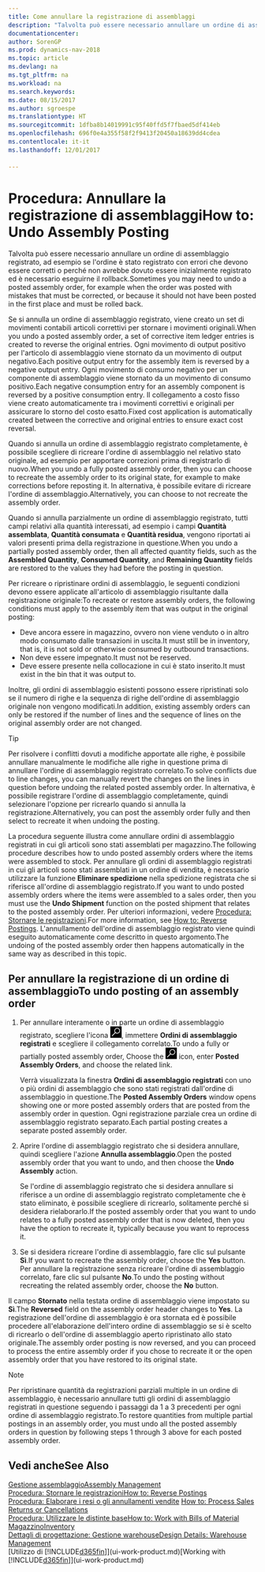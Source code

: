 ```yaml
---
title: Come annullare la registrazione di assemblaggi
description: "Talvolta può essere necessario annullare un ordine di assemblaggio registrato, ad esempio se l'ordine è stato registrato con errori che devono essere corretti o perché non avrebbe dovuto essere inizialmente registrato ed è necessario eseguirne il rollback."
documentationcenter: 
author: SorenGP
ms.prod: dynamics-nav-2018
ms.topic: article
ms.devlang: na
ms.tgt_pltfrm: na
ms.workload: na
ms.search.keywords: 
ms.date: 08/15/2017
ms.author: sgroespe
ms.translationtype: HT
ms.sourcegitcommit: 1dfba8b14019991c95f40ffd5f7fbaed5df414eb
ms.openlocfilehash: 696f0e4a355f58f2f9413f20450a18639dd4cdea
ms.contentlocale: it-it
ms.lasthandoff: 12/01/2017

---
```

# <a name="how-to-undo-assembly-posting"></a><span data-ttu-id="6dae1-103">Procedura: Annullare la registrazione di assemblaggi</span><span class="sxs-lookup"><span data-stu-id="6dae1-103">How to: Undo Assembly Posting</span></span>
<span data-ttu-id="6dae1-104">Talvolta può essere necessario annullare un ordine di assemblaggio registrato, ad esempio se l'ordine è stato registrato con errori che devono essere corretti o perché non avrebbe dovuto essere inizialmente registrato ed è necessario eseguirne il rollback.</span><span class="sxs-lookup"><span data-stu-id="6dae1-104">Sometimes you may need to undo a posted assembly order, for example when the order was posted with mistakes that must be corrected, or because it should not have been posted in the first place and must be rolled back.</span></span>

<span data-ttu-id="6dae1-105">Se si annulla un ordine di assemblaggio registrato, viene creato un set di movimenti contabili articoli correttivi per stornare i movimenti originali.</span><span class="sxs-lookup"><span data-stu-id="6dae1-105">When you undo a posted assembly order, a set of corrective item ledger entries is created to reverse the original entries.</span></span> <span data-ttu-id="6dae1-106">Ogni movimento di output positivo per l'articolo di assemblaggio viene stornato da un movimento di output negativo.</span><span class="sxs-lookup"><span data-stu-id="6dae1-106">Each positive output entry for the assembly item is reversed by a negative output entry.</span></span> <span data-ttu-id="6dae1-107">Ogni movimento di consumo negativo per un componente di assemblaggio viene stornato da un movimento di consumo positivo.</span><span class="sxs-lookup"><span data-stu-id="6dae1-107">Each negative consumption entry for an assembly component is reversed by a positive consumption entry.</span></span> <span data-ttu-id="6dae1-108">Il collegamento a costo fisso viene creato automaticamente tra i movimenti correttivi e originali per assicurare lo storno del costo esatto.</span><span class="sxs-lookup"><span data-stu-id="6dae1-108">Fixed cost application is automatically created between the corrective and original entries to ensure exact cost reversal.</span></span>  

<span data-ttu-id="6dae1-109">Quando si annulla un ordine di assemblaggio registrato completamente, è possibile scegliere di ricreare l'ordine di assemblaggio nel relativo stato originale, ad esempio per apportare correzioni prima di registrarlo di nuovo.</span><span class="sxs-lookup"><span data-stu-id="6dae1-109">When you undo a fully posted assembly order, then you can choose to recreate the assembly order to its original state, for example to make corrections before reposting it.</span></span> <span data-ttu-id="6dae1-110">In alternativa, è possibile evitare di ricreare l'ordine di assemblaggio.</span><span class="sxs-lookup"><span data-stu-id="6dae1-110">Alternatively, you can choose to not recreate the assembly order.</span></span>  

<span data-ttu-id="6dae1-111">Quando si annulla parzialmente un ordine di assemblaggio registrato, tutti campi relativi alla quantità interessati, ad esempio i campi **Quantità assemblata**, **Quantità consumata** e **Quantità residua**, vengono riportati ai valori presenti prima della registrazione in questione.</span><span class="sxs-lookup"><span data-stu-id="6dae1-111">When you undo a partially posted assembly order, then all affected quantity fields, such as the **Assembled Quantity**, **Consumed Quantity**, and **Remaining Quantity** fields are restored to the values they had before the posting in question.</span></span>  

<span data-ttu-id="6dae1-112">Per ricreare o ripristinare ordini di assemblaggio, le seguenti condizioni devono essere applicate all'articolo di assemblaggio risultante dalla registrazione originale:</span><span class="sxs-lookup"><span data-stu-id="6dae1-112">To recreate or restore assembly orders, the following conditions must apply to the assembly item that was output in the original posting:</span></span>  

-   <span data-ttu-id="6dae1-113">Deve ancora essere in magazzino, ovvero non viene venduto o in altro modo consumato dalle transazioni in uscita.</span><span class="sxs-lookup"><span data-stu-id="6dae1-113">It must still be in inventory, that is, it is not sold or otherwise consumed by outbound transactions.</span></span>  
-   <span data-ttu-id="6dae1-114">Non deve essere impegnato.</span><span class="sxs-lookup"><span data-stu-id="6dae1-114">It must not be reserved.</span></span>  
-   <span data-ttu-id="6dae1-115">Deve essere presente nella collocazione in cui è stato inserito.</span><span class="sxs-lookup"><span data-stu-id="6dae1-115">It must exist in the bin that it was output to.</span></span>  

<span data-ttu-id="6dae1-116">Inoltre, gli ordini di assemblaggio esistenti possono essere ripristinati solo se il numero di righe e la sequenza di righe dell'ordine di assemblaggio originale non vengono modificati.</span><span class="sxs-lookup"><span data-stu-id="6dae1-116">In addition, existing assembly orders can only be restored if the number of lines and the sequence of lines on the original assembly order are not changed.</span></span>  

> [!TIP]  
>  <span data-ttu-id="6dae1-117">Per risolvere i conflitti dovuti a modifiche apportate alle righe, è possibile annullare manualmente le modifiche alle righe in questione prima di annullare l'ordine di assemblaggio registrato correlato.</span><span class="sxs-lookup"><span data-stu-id="6dae1-117">To solve conflicts due to line changes, you can manually revert the changes on the lines in question before undoing the related posted assembly order.</span></span> <span data-ttu-id="6dae1-118">In alternativa, è possibile registrare l'ordine di assemblaggio completamente, quindi selezionare l'opzione per ricrearlo quando si annulla la registrazione.</span><span class="sxs-lookup"><span data-stu-id="6dae1-118">Alternatively, you can post the assembly order fully and then select to recreate it when undoing the posting.</span></span>  

<span data-ttu-id="6dae1-119">La procedura seguente illustra come annullare ordini di assemblaggio registrati in cui gli articoli sono stati assemblati per magazzino.</span><span class="sxs-lookup"><span data-stu-id="6dae1-119">The following procedure describes how to undo posted assembly orders where the items were assembled to stock.</span></span> <span data-ttu-id="6dae1-120">Per annullare gli ordini di assemblaggio registrati in cui gli articoli sono stati assemblati in un ordine di vendita, è necessario utilizzare la funzione **Eliminare spedizione** nella spedizione registrata che si riferisce all'ordine di assemblaggio registrato.</span><span class="sxs-lookup"><span data-stu-id="6dae1-120">If you want to undo posted assembly orders where the items were assembled to a sales order, then you must use the **Undo Shipment** function on the posted shipment that relates to the posted assembly order.</span></span> <span data-ttu-id="6dae1-121">Per ulteriori informazioni, vedere [Procedura: Stornare le registrazioni](finance-how-reverse-journal-posting.md).</span><span class="sxs-lookup"><span data-stu-id="6dae1-121">For more information, see [How to: Reverse Postings](finance-how-reverse-journal-posting.md).</span></span> <span data-ttu-id="6dae1-122">L'annullamento dell'ordine di assemblaggio registrato viene quindi eseguito automaticamente come descritto in questo argomento.</span><span class="sxs-lookup"><span data-stu-id="6dae1-122">The undoing of the posted assembly order then happens automatically in the same way as described in this topic.</span></span>  

## <a name="to-undo-posting-of-an-assembly-order"></a><span data-ttu-id="6dae1-123">Per annullare la registrazione di un ordine di assemblaggio</span><span class="sxs-lookup"><span data-stu-id="6dae1-123">To undo posting of an assembly order</span></span>  
1.  <span data-ttu-id="6dae1-124">Per annullare interamente o in parte un ordine di assemblaggio registrato, scegliere l'icona ![Cerca pagina o report](media/ui-search/search_small.png "icona Cerca pagina o report"), immettere **Ordini di assemblaggio registrati** e scegliere il collegamento correlato.</span><span class="sxs-lookup"><span data-stu-id="6dae1-124">To undo a fully or partially posted assembly order, Choose the ![Search for Page or Report](media/ui-search/search_small.png "Search for Page or Report icon") icon, enter **Posted Assembly Orders**, and choose the related link.</span></span>  

    <span data-ttu-id="6dae1-125">Verrà visualizzata la finestra **Ordini di assemblaggio registrati** con uno o più ordini di assemblaggio che sono stati registrati dall'ordine di assemblaggio in questione.</span><span class="sxs-lookup"><span data-stu-id="6dae1-125">The **Posted Assembly Orders** window opens showing one or more posted assembly orders that are posted from the assembly order in question.</span></span> <span data-ttu-id="6dae1-126">Ogni registrazione parziale crea un ordine di assemblaggio registrato separato.</span><span class="sxs-lookup"><span data-stu-id="6dae1-126">Each partial posting creates a separate posted assembly order.</span></span>  
2.  <span data-ttu-id="6dae1-127">Aprire l'ordine di assemblaggio registrato che si desidera annullare, quindi scegliere l'azione **Annulla assemblaggio**.</span><span class="sxs-lookup"><span data-stu-id="6dae1-127">Open the posted assembly order that you want to undo, and then choose the **Undo Assembly** action.</span></span>  

    <span data-ttu-id="6dae1-128">Se l'ordine di assemblaggio registrato che si desidera annullare si riferisce a un ordine di assemblaggio registrato completamente che è stato eliminato, è possibile scegliere di ricrearlo, solitamente perché si desidera rielaborarlo.</span><span class="sxs-lookup"><span data-stu-id="6dae1-128">If the posted assembly order that you want to undo relates to a fully posted assembly order that is now deleted, then you have the option to recreate it, typically because you want to reprocess it.</span></span>  
3.  <span data-ttu-id="6dae1-129">Se si desidera ricreare l'ordine di assemblaggio, fare clic sul pulsante **Sì**.</span><span class="sxs-lookup"><span data-stu-id="6dae1-129">If you want to recreate the assembly order, choose the **Yes** button.</span></span> <span data-ttu-id="6dae1-130">Per annullare la registrazione senza ricreare l'ordine di assemblaggio correlato, fare clic sul pulsante **No**.</span><span class="sxs-lookup"><span data-stu-id="6dae1-130">To undo the posting without recreating the related assembly order, choose the **No** button.</span></span>  

<span data-ttu-id="6dae1-131">Il campo **Stornato** nella testata ordine di assemblaggio viene impostato su **Sì**.</span><span class="sxs-lookup"><span data-stu-id="6dae1-131">The **Reversed** field on the assembly order header changes to **Yes**.</span></span> <span data-ttu-id="6dae1-132">La registrazione dell'ordine di assemblaggio è ora stornata ed è possibile procedere all'elaborazione dell'intero ordine di assemblaggio se si è scelto di ricrearlo o dell'ordine di assemblaggio aperto ripristinato allo stato originale.</span><span class="sxs-lookup"><span data-stu-id="6dae1-132">The assembly order posting is now reversed, and you can proceed to process the entire assembly order if you chose to recreate it or the open assembly order that you have restored to its original state.</span></span>  

> [!NOTE]  
>  <span data-ttu-id="6dae1-133">Per ripristinare quantità da registrazioni parziali multiple in un ordine di assemblaggio, è necessario annullare tutti gli ordini di assemblaggio registrati in questione seguendo i passaggi da 1 a 3 precedenti per ogni ordine di assemblaggio registrato.</span><span class="sxs-lookup"><span data-stu-id="6dae1-133">To restore quantities from multiple partial postings in an assembly order, you must undo all the posted assembly orders in question by following steps 1 through 3 above for each posted assembly order.</span></span>  

## <a name="see-also"></a><span data-ttu-id="6dae1-134">Vedi anche</span><span class="sxs-lookup"><span data-stu-id="6dae1-134">See Also</span></span>  
[<span data-ttu-id="6dae1-135">Gestione assemblaggio</span><span class="sxs-lookup"><span data-stu-id="6dae1-135">Assembly Management</span></span>](assembly-assemble-items.md)  
[<span data-ttu-id="6dae1-136">Procedura: Stornare le registrazioni</span><span class="sxs-lookup"><span data-stu-id="6dae1-136">How to: Reverse Postings</span></span>](finance-how-reverse-journal-posting.md)  
<span data-ttu-id="6dae1-137">[Procedura: Elaborare i resi o gli annullamenti vendite](sales-how-process-sales-returns-cancellations.md)  </span><span class="sxs-lookup"><span data-stu-id="6dae1-137">[How to: Process Sales Returns or Cancellations](sales-how-process-sales-returns-cancellations.md)  </span></span>  
[<span data-ttu-id="6dae1-138">Procedura: Utilizzare le distinte base</span><span class="sxs-lookup"><span data-stu-id="6dae1-138">How to: Work with Bills of Material</span></span>](inventory-how-work-BOMs.md)  
[<span data-ttu-id="6dae1-139">Magazzino</span><span class="sxs-lookup"><span data-stu-id="6dae1-139">Inventory</span></span>](inventory-manage-inventory.md)  
[<span data-ttu-id="6dae1-140">Dettagli di progettazione: Gestione warehouse</span><span class="sxs-lookup"><span data-stu-id="6dae1-140">Design Details: Warehouse Management</span></span>](design-details-warehouse-management.md)  
<span data-ttu-id="6dae1-141">[Utilizzo di [!INCLUDE[d365fin](includes/d365fin_md.md)]](ui-work-product.md)</span><span class="sxs-lookup"><span data-stu-id="6dae1-141">[Working with [!INCLUDE[d365fin](includes/d365fin_md.md)]](ui-work-product.md)</span></span>


